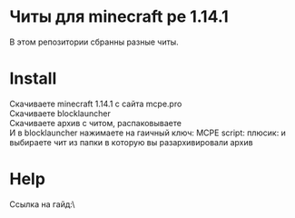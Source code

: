 # Читы для minecraft pe 1.14.1
В этом репозитории сбранны разные читы.
# Install
Скачиваете minecraft 1.14.1 с сайта mcpe.pro\
Скачиваете blocklauncher\
Скачиваете архив с читом, распаковываете\
И в blocklauncher нажимаете на гаичный ключ: MCPE script: плюсик: и выбираете чит из папки в которую вы разархивировали архив
# Help
Ссылка на гайд:\
